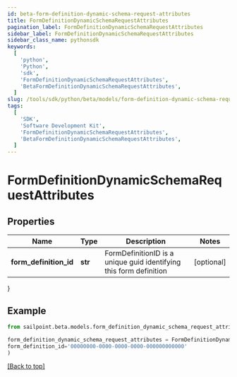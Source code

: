 ```yaml
---
id: beta-form-definition-dynamic-schema-request-attributes
title: FormDefinitionDynamicSchemaRequestAttributes
pagination_label: FormDefinitionDynamicSchemaRequestAttributes
sidebar_label: FormDefinitionDynamicSchemaRequestAttributes
sidebar_class_name: pythonsdk
keywords:
  [
    'python',
    'Python',
    'sdk',
    'FormDefinitionDynamicSchemaRequestAttributes',
    'BetaFormDefinitionDynamicSchemaRequestAttributes',
  ]
slug: /tools/sdk/python/beta/models/form-definition-dynamic-schema-request-attributes
tags:
  [
    'SDK',
    'Software Development Kit',
    'FormDefinitionDynamicSchemaRequestAttributes',
    'BetaFormDefinitionDynamicSchemaRequestAttributes',
  ]
---
```


# FormDefinitionDynamicSchemaRequestAttributes

## Properties

| Name | Type | Description | Notes |
| --- | --- | --- | --- |
| **form_definition_id** | **str** | FormDefinitionID is a unique guid identifying this form definition | [optional] |

}

## Example

```python
from sailpoint.beta.models.form_definition_dynamic_schema_request_attributes import FormDefinitionDynamicSchemaRequestAttributes

form_definition_dynamic_schema_request_attributes = FormDefinitionDynamicSchemaRequestAttributes(
form_definition_id='00000000-0000-0000-0000-000000000000'
)

```

[[Back to top]](#)
